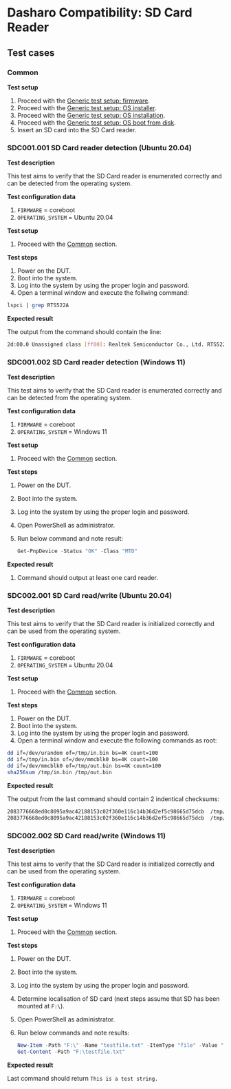 # Dasharo Compatibility: SD Card Reader

## Test cases

### Common

**Test setup**

1. Proceed with the
    [Generic test setup: firmware](../../generic-test-setup#firmware).
1. Proceed with the
    [Generic test setup: OS installer](../../generic-test-setup#os-installer).
1. Proceed with the
    [Generic test setup: OS installation](../../generic-test-setup#os-installation).
1. Proceed with the
    [Generic test setup: OS boot from disk](../../generic-test-setup#os-boot-from-disk).
1. Insert an SD card into the SD Card reader.

### SDC001.001 SD Card reader detection (Ubuntu 20.04)

**Test description**

This test aims to verify that the SD Card reader is enumerated correctly and
can be detected from the operating system.

**Test configuration data**

1. `FIRMWARE` = coreboot
1. `OPERATING_SYSTEM` = Ubuntu 20.04

**Test setup**

1. Proceed with the [Common](#common) section.

**Test steps**

1. Power on the DUT.
1. Boot into the system.
1. Log into the system by using the proper login and password.
1. Open a terminal window and execute the follwing command:

```bash
lspci | grep RTS522A
```

**Expected result**

The output from the command should contain the line:

```bash
2d:00.0 Unassigned class [ff00]: Realtek Semiconductor Co., Ltd. RTS522A PCI Express Card Reader (rev 01)
```

### SDC001.002 SD Card reader detection (Windows 11)

**Test description**

This test aims to verify that the SD Card reader is enumerated correctly and
can be detected from the operating system.

**Test configuration data**

1. `FIRMWARE` = coreboot
1. `OPERATING_SYSTEM` = Windows 11

**Test setup**

1. Proceed with the [Common](#common) section.

**Test steps**

1. Power on the DUT.
1. Boot into the system.
1. Log into the system by using the proper login and password.
1. Open PowerShell as administrator.
1. Run below command and note result:

    ```powershell
    Get-PnpDevice -Status "OK" -Class "MTD"
    ```

**Expected result**

1. Command should output at least one card reader.

### SDC002.001 SD Card read/write (Ubuntu 20.04)

**Test description**

This test aims to verify that the SD Card reader is initialized correctly and
can be used from the operating system.

**Test configuration data**

1. `FIRMWARE` = coreboot
1. `OPERATING_SYSTEM` = Ubuntu 20.04

**Test setup**

1. Proceed with the [Common](#common) section.

**Test steps**

1. Power on the DUT.
1. Boot into the system.
1. Log into the system by using the proper login and password.
1. Open a terminal window and execute the following commands as root:

```bash
dd if=/dev/urandom of=/tmp/in.bin bs=4K count=100
dd if=/tmp/in.bin of=/dev/mmcblk0 bs=4K count=100
dd if=/dev/mmcblk0 of=/tmp/out.bin bs=4K count=100
sha256sum /tmp/in.bin /tmp/out.bin
```

**Expected result**

The output from the last command should contain 2 indentical checksums:

```bash
2083776668ed0c8095a9ac42188153c02f360e116c14b36d2ef5c98665d75dcb  /tmp/in.bin
2083776668ed0c8095a9ac42188153c02f360e116c14b36d2ef5c98665d75dcb  /tmp/out.bin
```

### SDC002.002 SD Card read/write (Windows 11)

**Test description**

This test aims to verify that the SD Card reader is initialized correctly and
can be used from the operating system.

**Test configuration data**

1. `FIRMWARE` = coreboot
1. `OPERATING_SYSTEM` = Windows 11

**Test setup**

1. Proceed with the [Common](#common) section.

**Test steps**

1. Power on the DUT.
1. Boot into the system.
1. Log into the system by using the proper login and password.
1. Determine localisation of SD card (next steps assume that SD has been mounted
at `F:\`).
1. Open PowerShell as administrator.
1. Run below commands and note results:

    ```powershell
    New-Item -Path "F:\" -Name "testfile.txt" -ItemType "file" -Value "This is a test string."
    Get-Content -Path "F:\testfile.txt"
    ```

**Expected result**

Last command should return `This is a test string.`
